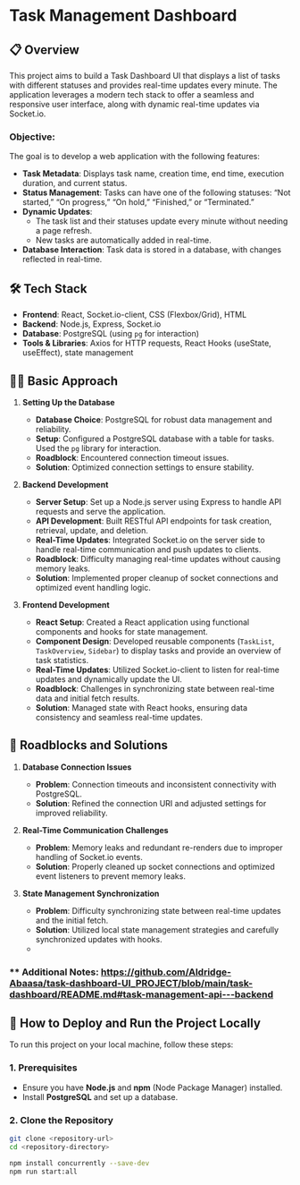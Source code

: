 # Task Management Dashboard

## 📋 Overview

This project aims to build a Task Dashboard UI that displays a list of tasks with different statuses and provides real-time updates every minute. The application leverages a modern tech stack to offer a seamless and responsive user interface, along with dynamic real-time updates via Socket.io.

### **Objective**: 

The goal is to develop a web application with the following features:

- **Task Metadata**: Displays task name, creation time, end time, execution duration, and current status.
- **Status Management**: Tasks can have one of the following statuses: “Not started,” “On progress,” “On hold,” “Finished,” or “Terminated.”
- **Dynamic Updates**:
  - The task list and their statuses update every minute without needing a page refresh.
  - New tasks are automatically added in real-time.
- **Database Interaction**: Task data is stored in a database, with changes reflected in real-time.

## 🛠 Tech Stack

- **Frontend**: React, Socket.io-client, CSS (Flexbox/Grid), HTML
- **Backend**: Node.js, Express, Socket.io
- **Database**: PostgreSQL (using `pg` for interaction)
- **Tools & Libraries**: Axios for HTTP requests, React Hooks (useState, useEffect), state management

## 🧑‍💻 Basic Approach

1. **Setting Up the Database**
   - **Database Choice**: PostgreSQL for robust data management and reliability.
   - **Setup**: Configured a PostgreSQL database with a table for tasks. Used the `pg` library for interaction.
   - **Roadblock**: Encountered connection timeout issues.
   - **Solution**: Optimized connection settings to ensure stability.

2. **Backend Development**
   - **Server Setup**: Set up a Node.js server using Express to handle API requests and serve the application.
   - **API Development**: Built RESTful API endpoints for task creation, retrieval, update, and deletion.
   - **Real-Time Updates**: Integrated Socket.io on the server side to handle real-time communication and push updates to clients.
   - **Roadblock**: Difficulty managing real-time updates without causing memory leaks.
   - **Solution**: Implemented proper cleanup of socket connections and optimized event handling logic.

3. **Frontend Development**
   - **React Setup**: Created a React application using functional components and hooks for state management.
   - **Component Design**: Developed reusable components (`TaskList`, `TaskOverview`, `Sidebar`) to display tasks and provide an overview of task statistics.
   - **Real-Time Updates**: Utilized Socket.io-client to listen for real-time updates and dynamically update the UI.
   - **Roadblock**: Challenges in synchronizing state between real-time data and initial fetch results.
   - **Solution**: Managed state with React hooks, ensuring data consistency and seamless real-time updates.

## 🚧 Roadblocks and Solutions

1. **Database Connection Issues**
   - **Problem**: Connection timeouts and inconsistent connectivity with PostgreSQL.
   - **Solution**: Refined the connection URI and adjusted settings for improved reliability.

2. **Real-Time Communication Challenges**
   - **Problem**: Memory leaks and redundant re-renders due to improper handling of Socket.io events.
   - **Solution**: Properly cleaned up socket connections and optimized event listeners to prevent memory leaks.

3. **State Management Synchronization**
   - **Problem**: Difficulty synchronizing state between real-time updates and the initial fetch.
   - **Solution**: Utilized local state management strategies and carefully synchronized updates with hooks.
   - 
### ** Additional Notes: https://github.com/Aldridge-Abaasa/task-dashboard-UI_PROJECT/blob/main/task-dashboard/README.md#task-management-api---backend

## 🚀 How to Deploy and Run the Project Locally

To run this project on your local machine, follow these steps:

### **1. Prerequisites**

- Ensure you have **Node.js** and **npm** (Node Package Manager) installed.
- Install **PostgreSQL** and set up a database.

### **2. Clone the Repository**

```bash
git clone <repository-url>
cd <repository-directory>

npm install concurrently --save-dev
npm run start:all



